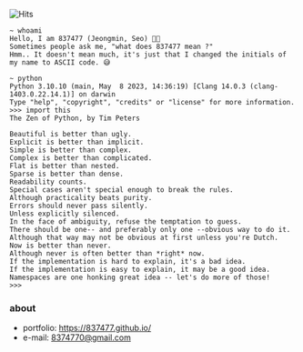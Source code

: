 ![Hits](https://hits.seeyoufarm.com/api/count/incr/badge.svg?url=https%3A%2F%2Fgithub.com%2F837477&count_bg=%23000000&title_bg=%23000000&icon=&icon_color=%23000000&title=visits&edge_flat=true)
```
~ whoami
Hello, I am 837477 (Jeongmin, Seo) 👋🏻
Sometimes people ask me, "what does 837477 mean ?"
Hmm.. It doesn't mean much, it's just that I changed the initials of my name to ASCII code. 😅

~ python
Python 3.10.10 (main, May  8 2023, 14:36:19) [Clang 14.0.3 (clang-1403.0.22.14.1)] on darwin
Type "help", "copyright", "credits" or "license" for more information.
>>> import this
The Zen of Python, by Tim Peters

Beautiful is better than ugly.
Explicit is better than implicit.
Simple is better than complex.
Complex is better than complicated.
Flat is better than nested.
Sparse is better than dense.
Readability counts.
Special cases aren't special enough to break the rules.
Although practicality beats purity.
Errors should never pass silently.
Unless explicitly silenced.
In the face of ambiguity, refuse the temptation to guess.
There should be one-- and preferably only one --obvious way to do it.
Although that way may not be obvious at first unless you're Dutch.
Now is better than never.
Although never is often better than *right* now.
If the implementation is hard to explain, it's a bad idea.
If the implementation is easy to explain, it may be a good idea.
Namespaces are one honking great idea -- let's do more of those!
>>>
```

### about
- portfolio: https://837477.github.io/
- e-mail: 8374770@gmail.com
